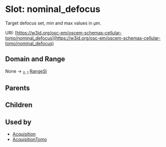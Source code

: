 
# Slot: nominal_defocus

Target defocus set, min and max values in µm.

URI: [https://w3id.org/osc-em/oscem-schemas-cellular-tomo/nominal_defocus](https://w3id.org/osc-em/oscem-schemas-cellular-tomo/nominal_defocus)


## Domain and Range

None &#8594;  <sub>0..1</sub> [RangeSI](RangeSI.md)

## Parents


## Children


## Used by

 * [Acquisition](Acquisition.md)
 * [AcquisitionTomo](AcquisitionTomo.md)
